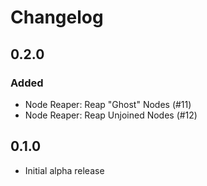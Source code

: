 # Changelog

## 0.2.0

### Added

+ Node Reaper: Reap "Ghost" Nodes (#11)
+ Node Reaper: Reap Unjoined Nodes (#12)

## 0.1.0

+ Initial alpha release
